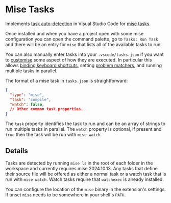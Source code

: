 # Mise Tasks

Implements [task auto-detection](https://code.visualstudio.com/docs/editor/tasks#_task-autodetection)
in Visual Studio Code for [mise tasks](https://mise.jdx.dev/tasks/).

Once installed and when you have a project open with some mise configuration you can open the
command palette, go to `Tasks: Run Task` and there will be an entry for `mise` that lists all of the
available tasks to run.

You can also manually enter tasks into your `.vscode/tasks.json` if you want to
[customise](https://code.visualstudio.com/docs/editor/tasks#_customizing-autodetected-tasks) some
aspect of how they are executed. In particular this allows
[binding keyboard shortcuts](https://code.visualstudio.com/docs/editor/tasks#_binding-keyboard-shortcuts-to-tasks),
setting [problem matchers](https://code.visualstudio.com/docs/editor/tasks#_processing-task-output-with-problem-matchers),
and running multiple tasks in parallel.

The format of a mise task in `tasks.json` is straightforward:

```json
{
  "type": "mise",
  "task": "compile",
  "watch": false,
  // Other common task properties.
}
```

The `task` property identifies the task to run and can be an array of strings to run multiple tasks
in parallel. The `watch` property is optional, if present and `true` then the task will be run with
`mise watch`.

## Details

Tasks are detected by running `mise ls` in the root of each folder in the workspace and currently
requires mise 2024.10.13. Any tasks that define their source file will be offered as either a normal
task or a watch task that is run with `mise watch`. Watch tasks require that `watchexec` is already
installed.

You can configure the location of the `mise` binary in the extension's settings. If unset `mise`
needs to be somewhere in your shell's `PATH`.
